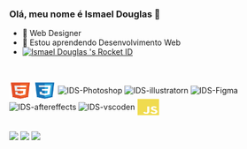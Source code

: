 ### Olá, meu nome é Ismael Douglas 👋
- 🔭 Web Designer
- 🌱 Estou aprendendo Desenvolvimento Web
- <a href="https://app.rocketseat.com.br/me/isdouglassilva20"><img src="https://app.rocketseat.com.br/api/rocketid/share?slug=isdouglassilva20&type=card" width="80" alt="Ismael Douglas 's Rocket ID"/></a>
##

<div style="display: inline_block"><br>
  <img align="center" alt="IDS-Ts" height="30" width="40" src="https://raw.githubusercontent.com/devicons/devicon/master/icons/html5/html5-original.svg">
  <img align="center" alt="IDS-CSS" height="30" width="40" src="https://raw.githubusercontent.com/devicons/devicon/master/icons/css3/css3-original.svg">
  <img align="center" alt="IDS-Photoshop" height="30" width="40" src='https://cdn.jsdelivr.net/gh/devicons/devicon/icons/photoshop/photoshop-line.svg'">
  <img align="center" alt="IDS-illustratorn" height="30" width="40" src='https://cdn.jsdelivr.net/gh/devicons/devicon/icons/illustrator/illustrator-line.svg'">
  <img align="center" alt="IDS-Figma" height="30" width="40" src='https://cdn.jsdelivr.net/gh/devicons/devicon/icons/figma/figma-original.svg'">
  <img align="center" alt="IDS-aftereffects" height="30" width="40" src='https://cdn.jsdelivr.net/gh/devicons/devicon/icons/aftereffects/aftereffects-original.svg'">
  <img align="center" alt="IDS-vscoden" height="30" width="40" src='https://cdn.jsdelivr.net/gh/devicons/devicon/icons/vscode/vscode-original-wordmark.svg'">
  <img align="center" alt="Rafa-Js" height="30" width="40" src="https://raw.githubusercontent.com/devicons/devicon/master/icons/javascript/javascript-plain.svg">
</div>

##

<div>
    <a href="https://www.behance.net/ismaeldouglas" target="_blank"><img src="https://img.shields.io/badge/-Behance-blue?style=for-the-badge&logo=behance&logoColor=white" target="_blank"></a>  
  <a href = "mailto:ismaeldouglas.silva20@gmail.com"><img src="https://img.shields.io/badge/-Gmail-%23333?style=for-the-badge&logo=gmail&logoColor=white" target="_blank"></a>
  <a href="https://www.linkedin.com/in/ismael-douglas-silva" target="_blank"><img src="https://img.shields.io/badge/-LinkedIn-%230077B5?style=for-the-badge&logo=linkedin&logoColor=white" target="_blank"></a>
</div>

